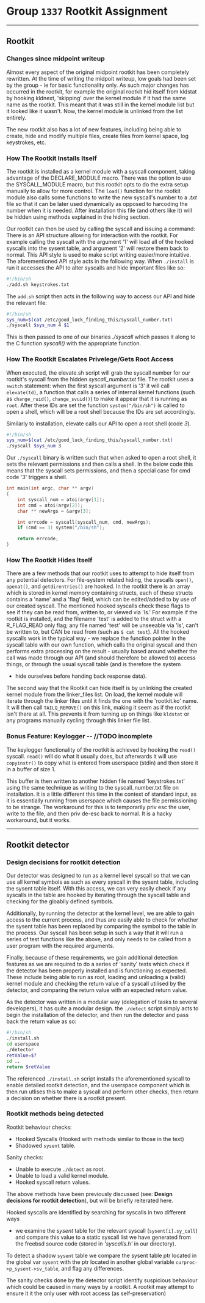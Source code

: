 # Group `1337` Rootkit Assignment
---

## Rootkit


### Changes since midpoint writeup

Almost every aspect of the original midpoint rootkit has been completely
rewritten. At the time of writing the midpoit writeup, low goals had been set 
by the group - ie for basic functionality only. As such major changes has 
occurred in the rootkit, for example the original rootkit hid itself from 
kldstat by hooking kldnext, 'skipping' over the kernel module if it had the 
same name as the rootkit. This meant that it was still in the kernel module 
list but it looked like it wasn't. Now, the kernel module is unlinked from the 
list entirely.

The new rootkit also has a lot of new features, including being able to 
create, hide and modify multiple files, create files from kernel space, log 
keystrokes, etc.

### How The Rootkit Installs Itself

The rootkit is installed as a kernel module with a syscall component, taking
advantage of the DECLARE_MODULE macro. There was the option to use the
SYSCALL_MODULE macro, but this rootkit opts to do the extra setup manually to
allow for more control. The `load()` function for the rootkit module also calls
some functions to write the new syscall's number to a _.txt_ file so that it
can be later used dynamically as opposed to harcoding the number when it is
needed. After installation this file (and others like it) will be hidden using
methods explained in the hiding section.

Our rootkit can then be used by calling the syscall and issuing a command:
There is an API structure allowing for interaction with the rootkit. For
example calling the syscall with the argument '1' will load all of the hooked
syscalls into the sysent table, and argument '2' will restore them back to
normal. This API style is used to make script writing easier/more intuitive.
The aforementioned API style acts in the following way. When `./install` is 
run it accesses the API to alter syscalls and hide important files like so:

```bash
#!/bin/sh
./add.sh keystrokes.txt
```

The `add.sh` script then acts in the following way to access our API and hide
the relevant file:

```bash
#!/bin/sh
sys_num=$(cat /etc/good_luck_finding_this/syscall_number.txt)
./syscall $sys_num 4 $1
```

This is then passed to one of our binaries _./syscall_ which passes it along 
to the C function _syscall()_ with the appropriate function.

### How The Rootkit Escalates Privelege/Gets Root Access

When executed, the elevate.sh script will grab the syscall number for our
rootkit's syscall from the hidden _syscall\_number.txt_ file. The rootkit uses
a `switch` statement: when the first syscall argument is '3' it will call
`elevate(td)`, a function that calls a series of internal kernel functions
(such as `change_ruid()`, `change_svuid()`) to make it appear that it is
running as `root`. After these IDs are set the function `system("/bin/sh")` is
called to open a shell, which will be a root shell because the IDs are set
accordingly.

Similarly to installation, elevate calls our API to open a root shell 
(code _3_).

```bash
#!/bin/sh
sys_num=$(cat /etc/good_luck_finding_this/syscall_number.txt)
./syscall $sys_num 3
```

Our `./syscall` binary is written such that when asked to open a root shell, 
it sets the relevant permissions and then calls a shell. In the below code 
this means that the syscall sets permissions, and then a special case for cmd 
code '3' triggers a shell.

```c
int main(int argc, char ** argv)
{
    int syscall_num = atoi(argv[1]);
    int cmd = atoi(argv[2]);
    char ** newArgs = &argv[3];

    int errcode = syscall(syscall_num, cmd, newArgs);
    if (cmd == 3) system("/bin/sh");

    return errcode;
}
```


### How The Rootkit Hides Itself

There are a few methods that our rootkit uses to attempt to hide itself from
any potential detectors. For file-system related hiding, the syscalls `open()`,
`openat()`, and `getdirentries()` are hooked. In the rootkit there is an array
which is stored in kernel memory containing structs, each of these structs
contains a 'name' and a 'flag' field, which can be edited/added to by use of
our created syscall. The mentioned hooked syscalls check these flags to see if
they can be read from, written to, or viewed via 'ls.' For example if the
rootkit is installed, and the filename 'test' is added to the struct with a
R_FLAG_READ only flag; any file named 'test' will be unseeable via 'ls', can't
be written to, but CAN be read from (such as `$ cat test`).
    All the hooked syscalls work in the typical way - we replace the function 
pointer in the syscall table with our own function, which calls the original 
syscall and then performs extra processing on the result - usually based around
whether the call was made through our API (and should therefore be allowed to)
access things, or through the usual syscall table (and is therefore the system
 - hide ourselves before handing back response data).

The second way that the Rootkit can hide itself is by unlinking the created
kernel module from the linker_files list. On load, the kernel module will
iterate through the linker files until it finds the one with the 'rootkit.ko'
name. It will then call `TAILQ_REMOVE()` on this link, making it seem as if
the rootkit isn't there at all. This prevents it from turning up on things like
`kldstat` or any programs manually cycling through this linker file list.

### Bonus Feature: Keylogger -- //TODO incomplete

The keylogger functionality of the rootkit is achieved by hooking the `read()`
syscall. `read()` will do what it usually does, but afterwards it will use
`copyinstr()` to copy what is entered from userspace (stdin) and then store it
in a buffer of size 1.

This buffer is then written to another hidden file named 'keystrokes.txt' using
the same technique as writing to the syscall_number.txt file on installation.
It is a little different this time in the context of standard input, as it is
essentially running from userspace which causes the file permissioning to be 
strange. The workaround for this is to temporarily priv esc the user, write to
the file, and then priv de-esc back to normal. It is a hacky workaround, but
it works.

---

## Rootkit detector

### Design decisions for rootkit detection
Our detector was designed to run as a kernel level syscall so that we can use
all kernel symbols as such as every syscall in the sysent table, including the
sysent table itself. With this access, we can very easily check if any syscalls
in the table are hooked by iterating through the syscall table and checking for
the gloablly defined symbols.

Additionally, by running the detector at the kernel level, we are able to gain
access to the current process, and thus are easily able to check for whether
the sysent table has been replaced by comparing the symbol to the table in the
process. Our syscall has been setup in such a way that it will run a series of
test functions like the above, and only needs to be called from a user program
with the required arguments.

Finally, because of these requirements, we gain additional detection features
as we are required to do a series of 'sanity' tests which check if the 
detector has been properly installed and is functioning as expected. These 
include being able to run as root, loading and unloading a (valid) kernel 
module and checking the return value of a syscall utilised by the detector, 
and comparing the return value with an expected return value.

As the detector was written in a modular way (delegation of tasks to several
developers), it has quite a modular design. the `./detect` script simply acts 
to begin the installation of the detector, and then run the detector and pass
back the return value as so:

```bash
#!/bin/sh
./install.sh
cd userspace
./detector
retValue=$?
cd ..
return $retValue
```

The referenced `./install.sh` script installs the aforementioned syscall to 
enable detailed rootkit detection, and the userspace component which is then 
run utlises this to make a syscall and perform other checks, then return a 
decision on whether there is a rootkit present.

### Rootkit methods being detected
Rootkit behaviour checks:

* Hooked Syscalls (Hooked with methods similar to those in the text)
* Shadowed `sysent` table.

Sanity checks:

* Unable to execute `./detect` as root.
* Unable to load a valid kernel module.
* Hooked syscall return values.

The above methods have been previously discussed (see: **Design decisions for 
rootkit detection**), but will be briefly reiterated here.

Hooked syscalls are identified by searching for syscalls in two different ways
 - we examine the _sysent_ table for the relevant syscall (`sysent[i].sy_call`)
 and compare this value to a static syscall list we have generated from the 
 freebsd source code (stored in _'syscalls.h'_ in our directory).

To detect a shadow `sysent` table we compare the sysent table ptr located in 
the global var `sysent` with the ptr located in another global variable 
`curproc->p_sysent->sv_table`, and flag any differences.

The sanity checks done by the detector script identify suspicious behaviour 
which could be caused in many ways by a rootkit. A rootkit may attempt to 
ensure it it the only user with root access (as self-preservation)
